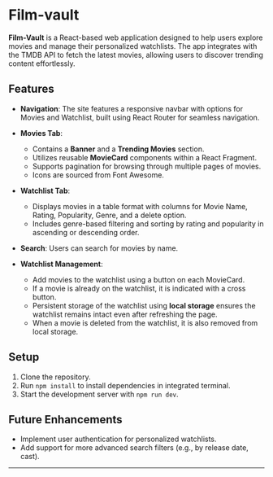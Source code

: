 # Film-vault
**Film-Vault** is a React-based web application designed to help users explore movies and manage their personalized watchlists. The app integrates with the TMDB API to fetch the latest movies, allowing users to discover trending content effortlessly.

## Features

- **Navigation**: The site features a responsive navbar with options for Movies and Watchlist, built using React Router for seamless navigation.
  
- **Movies Tab**: 
  - Contains a **Banner** and a **Trending Movies** section.
  - Utilizes reusable **MovieCard** components within a React Fragment.
  - Supports pagination for browsing through multiple pages of movies.
  - Icons are sourced from Font Awesome.

- **Watchlist Tab**:
  - Displays movies in a table format with columns for Movie Name, Rating, Popularity, Genre, and a delete option.
  - Includes genre-based filtering and sorting by rating and popularity in ascending or descending order.
  
- **Search**: Users can search for movies by name.

- **Watchlist Management**:
  - Add movies to the watchlist using a button on each MovieCard.
  - If a movie is already on the watchlist, it is indicated with a cross button.
  - Persistent storage of the watchlist using **local storage** ensures the watchlist remains intact even after refreshing the page.
  - When a movie is deleted from the watchlist, it is also removed from local storage.

## Setup

1. Clone the repository.
2. Run `npm install` to install dependencies in integrated terminal.
3. Start the development server with `npm run dev`.

## Future Enhancements

- Implement user authentication for personalized watchlists.
- Add support for more advanced search filters (e.g., by release date, cast).

---
